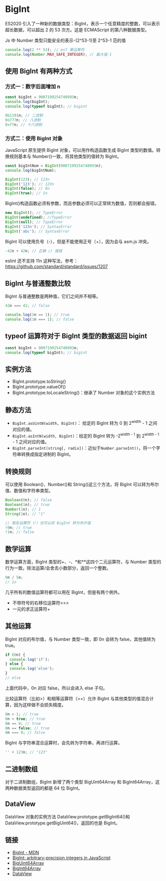 # BigInt

ES2020 引入了一种新的数据类型：BigInt，表示一个任意精度的整数，可以表示超长数据，可以超出 2 的 53 次方。这是 ECMAScript 的第八种数据类型。

Js 中 Number 类型只能安全的表示-(2^53-1)至 2^53-1 范的值

```js
console.log(2 ** 53); // es7 幂运算符
console.log(Number.MAX_SAFE_INTEGER); // 最大值-1
```

## 使用 BigInt 有两种方式

### 方式一：数字后面增加 n

```js
const bigInt = 9007199254740993n;
console.log(bigInt);
console.log(typeof bigInt); // bigint

0b1101n; // 二进制
0o777n; // 八进制
0xffn; // 十六进制
```

### 方式二：使用 BigInt 对象

JavaScript 原生提供 BigInt 对象，可以用作构造函数生成 BigInt 类型的数值。转换规则基本与 Number()一致，将其他类型的值转为 BigInt。

```js
const bigIntNum = BigInt(9007199254740993n);
console.log(bigIntNum);

BigInt(123); // 123n
BigInt('123'); // 123n
BigInt(false); // 0n
BigInt(true); // 1n
```

BigInt()构造函数必须有参数，而且参数必须可以正常转为数值，否则都会报错。

```js
new BigInt(); // TypeError
BigInt(undefined); //TypeError
BigInt(null); // TypeError
BigInt('123n'); // SyntaxError
BigInt('abc'); // SyntaxError
```

BigInt 可以使用负号（-），但是不能使用正号（+），因为会与 asm.js 冲突。

```js
-42n + 42n; // 正确 // 报错
```

eslint 还不支持 11n 这种写法，参考：https://github.com/standard/standard/issues/1207

## BigInt 与普通整数比较

BigInt 与普通整数是两种值，它们之间并不相等。

```js
42n === 42; // false

console.log(1n == 1); // true
console.log(1n === 1); // false
```

## typeof 运算符对于 BigInt 类型的数据返回 bigint

```js
const bigInt = 9007199254740993n;
console.log(typeof bigInt); // bigint
```

## 实例方法

- BigInt.prototype.toString()
- BigInt.prototype.valueOf()
- BigInt.prototype.toLocaleString()：继承了 Number 对象的这个实例方法

## 静态方法

- `BigInt.asUintN(width, BigInt)`： 给定的 BigInt 转为 0 到 2<sup>width</sup> - 1 之间对应的值。
- `BigInt.asIntN(width, BigInt)`：给定的 BigInt 转为 -2<sup>width - 1</sup> 到 2<sup>width - 1</sup> - 1 之间对应的值。
- `BigInt.parseInt(string[, radix])`：近似于`Number.parseInt()`，将一个字符串转换成指定进制的 BigInt。

## 转换规则

可以使用 Boolean()、Number()和 String()这三个方法，将 BigInt 可以转为布尔值、数值和字符串类型。

```js
Boolean(0n); // false
Boolean(1n); // true
Number(1n); // 1
String(1n); // "1"

// 取反运算符（!）也可以将 BigInt 转为布尔值
!0n; // true
!1n; // false
```

## 数学运算

数学运算方面，BigInt 类型的+、-、\*和\*\*这四个二元运算符，与 Number 类型的行为一致。除法运算/会舍去小数部分，返回一个整数。

```js
9n / 5n;
// 1n
```

几乎所有的数值运算符都可以用在 BigInt，但是有两个例外。

- 不带符号的右移位运算符>>>
- 一元的求正运算符+

## 其他运算

BigInt 对应的布尔值，与 Number 类型一致，即 0n 会转为 false，其他值转为 true。

```js
if (0n) {
  console.log('if');
} else {
  console.log('else');
}
// else
```

上面代码中，0n 对应 false，所以会进入 else 子句。

比较运算符（比如>）和相等运算符（==）允许 BigInt 与其他类型的值混合计算，因为这样做不会损失精度。

```js
0n < 1; // true
0n < true; // true
0n == 0; // true
0n == false; // true
0n === 0; // false
```

BigInt 与字符串混合运算时，会先转为字符串，再进行运算。

```js
'' + 123n; // "123"
```

## 二进制数组

对于二进制数组，BigInt 新增了两个类型 BigUint64Array 和 BigInt64Array，这两种数据类型返回的都是 64 位 BigInt。

## DataView

DataView 对象的实例方法 DataView.prototype.getBigInt64()和 DataView.prototype.getBigUint64()，返回的也是 BigInt。

## 链接

- [BigInt - MDN](https://developer.mozilla.org/zh-CN/docs/Web/JavaScript/Reference/Global_Objects/BigInt)
- [BigInt: arbitrary-precision integers in JavaScript](https://v8.dev/features/bigint)
- [BigUint64Array](https://developer.mozilla.org/en-US/docs/Web/JavaScript/Reference/Global_Objects/BigUint64Array)
- [BigInt64Array](https://developer.mozilla.org/en-US/docs/Web/JavaScript/Reference/Global_Objects/BigInt64Array)
- [DataView](https://developer.mozilla.org/zh-CN/docs/Web/JavaScript/Reference/Global_Objects/DataView)
